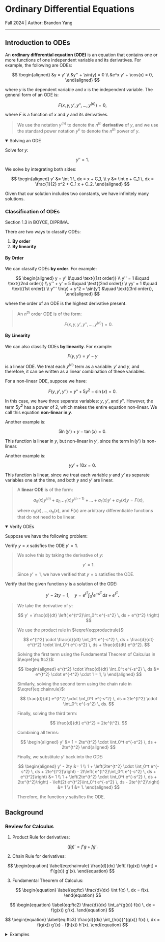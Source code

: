 # **Ordinary Differential Equations**

<span class="subtitle">
Fall 2024 | Author: Brandon Yang
</span>

---

## Introduction to ODEs

An **ordinary differential equation (ODE)** is an equation that contains one or more functions of one independent variable and its derivatives. For example, the following are ODEs:

$$
\begin{aligned}
&y = y' \\
&y'' + \sin(y) = 0 \\
&e^x y'  + \cos(x) = 0,
\end{aligned}
$$

where $y$ is the dependent variable and $x$ is the independent variable. The general form of an ODE is:

$$
F(x, y, y', y'', \ldots, y^{(n)}) = 0,
$$

where $F$ is a function of $x$ and $y$ and its derivatives.

<blockquote class="important">

We use the notation $y^{(n)}$ to denote the $n^{th}$ **derivative** of $y$, and we use the standard power notation $y^n$ to denote the $n^{th}$ power of $y$.

</blockquote>

<details open><summary>Solving an ODE</summary>

Solve for $y$:

$$
y'' = 1.
$$

We solve by integrating both sides:

$$
\begin{aligned}
y' &= \int 1 \, dx = x + C_1, \\
y &= \int x + C_1 \, dx = \frac{1}{2} x^2 + C_1 x + C_2.
\end{aligned}
$$

Given that our solution includes two constants, we have infinitely many solutions.

</details>

### Classification of ODEs

<span class="subtitle">

Section 1.3 in BOYCE, DIPRIMA.

</span>

There are two ways to classify ODEs:

1. **By order**
2. **By linearity**

#### By Order

We can classify ODEs **by order**. For example:

$$
\begin{aligned}
y = y' &\quad \text{(1st order)} \\
y'' = 1 &\quad \text{(2nd order)} \\
y'' + y' = 5 &\quad \text{(2nd order)} \\
yy' = 1 &\quad \text{(1st order)} \\
y''' \ln(y)  + y^2 = \sin(y') &\quad \text{(3rd order)},
\end{aligned}
$$

where the order of an ODE is the highest derivative present.

<blockquote class="definition">

An $n^{th}$ order ODE is of the form:

$$
\begin{equation} \label{eq:ode}
F\left(x, y, y', y'', \ldots, y^{(n)} \right) = 0.
\end{equation}
$$

</blockquote>

#### By Linearity

We can also classify ODEs **by linearity**. For example:

$$
F(y, y') = y' - y
$$

is a linear ODE. We treat each $y^{(n)}$ term as a variable: $y'$ and $y$, and therefore, it can be written as a linear combination of these variables.

For a non-linear ODE, suppose we have:

$$
F(y, y', y'') = y'' + 5y^2 - \sin(x) = 0.
$$

In this case, we have three separate variables: $y$, $y'$, and $y''$. However, the term $5y^2$ has a power of 2, which makes the entire equation non-linear. We call this equation **non-linear in $y$**.

Another example is:

$$
5\ln(y') + y - \tan(x) = 0.
$$

This function is linear in $y$, but non-linear in $y'$, since the term $\ln(y')$ is non-linear.

Another example is:

$$
yy' + 10x = 0.
$$

This function is linear, since we treat each variable $y$ and $y'$ as separate variables one at the time, and both $y$ and $y'$ are linear.

<blockquote class="definition">

A **linear ODE** is of the form:

$$
\begin{equation} \label{eq:linear_ode}
a_n(x) y^{(n)} + a_{n-1}(x) y^{(n-1)} + \ldots + a_1(x) y' + a_0(x) y = F(x),
\end{equation}
$$

where $a_0(x), \ldots, a_n(x)$, and $F(x)$ are arbitrary differentiable functions that do not need to be linear.

</blockquote>

<details open><summary>Verify ODEs</summary>

Suppose we have the following problem:

Verify $y = x$ satisfies the ODE $y'=1$.

<blockquote class="proof">

We solve this by taking the derivative of $y$:

$$
y' = 1.
$$

Since $y' = 1$, we have verified that $y = x$ satisfies the ODE.

</blockquote>

Verify that the given function $y$ is a solution of the ODE:

$$
y' - 2ty = 1, \quad y = e^{t^2}\int_0^t e^{-s^2} \, ds + e^{t^2}.
$$

<blockquote class="proof">

We take the derivative of $y$:

$$
y' = \frac{d}{dt} \left( e^{t^2}\int_0^t e^{-s^2} \, ds + e^{t^2} \right)
$$

We use the product rule in $\eqref{eq:productrule}$:

$$
e^{t^2} \cdot \frac{d}{dt} \int_0^t e^{-s^2} \, ds + \frac{d}{dt} e^{t^2} \cdot \int_0^t e^{-s^2} \, ds + \frac{d}{dt} e^{t^2}.
$$

Solving the first term using the Fundamental Theorem of Calculus in $\eqref{eq:ftc2}$:

$$
\begin{aligned}
e^{t^2} \cdot \frac{d}{dt} \int_0^t e^{-s^2} \, ds &= e^{t^2} \cdot e^{-t^2} \cdot 1 = 1, \\
\end{aligned}
$$

Similarly, solving the second term using the chain rule in $\eqref{eq:chainrule}$:

$$
\frac{d}{dt} e^{t^2} \cdot \int_0^t e^{-s^2} \, ds = 2te^{t^2} \cdot \int_0^t e^{-s^2} \, ds.
$$

Finally, solving the third term:

$$
\frac{d}{dt} e^{t^2} = 2te^{t^2}.
$$

Combining all terms:

$$
\begin{aligned}
y' &= 1 + 2te^{t^2} \cdot \int_0^t e^{-s^2} \, ds + 2te^{t^2}
\end{aligned}
$$

Finally, we substitute $y'$ back into the ODE:

$$
\begin{aligned}
y' - 2ty &= 1 \\
1 + \left(2te^{t^2} \cdot \int_0^t e^{-s^2} \, ds + 2te^{t^2}\right) - 2t\left( e^{t^2}\int_0^t e^{-s^2} \, ds + e^{t^2}\right) &= 1 \\
1 + \left(2te^{t^2} \cdot \int_0^t e^{-s^2} \, ds + 2te^{t^2}\right) - \left(2t e^{t^2}\int_0^t e^{-s^2} \, ds - 2te^{t^2}\right) &= 1 \\
1 &= 1.
\end{aligned}
$$

Therefore, the function $y$ satisfies the ODE.

</blockquote>

</details>

## Background

### Review for Calculus

1. Product Rule for derivatives:

$$
\begin{equation} \label{eq:productrule}
(fg)' = f'g + fg'.
\end{equation}
$$

2. Chain Rule for derivatives:

$$
\begin{equation} \label{eq:chainrule}
\frac{d}{dx} \left[ f(g(x)) \right] = f'(g(x)) g'(x).
\end{equation}
$$

3. Fundamental Theorem of Calculus:

$$
\begin{equation} \label{eq:ftc}
\frac{d}{dx} \int f(x) \, dx = f(x).
\end{equation}
$$

$$
\begin{equation} \label{eq:ftc2}
\frac{d}{dx} \int_a^{g(x)} f(x) \, dx = f(g(x)) g'(x).
\end{equation}
$$

$$
\begin{equation} \label{eq:ftc3}
\frac{d}{dx} \int_{h(x)}^{g(x)} f(x) \, dx = f(g(x)) g'(x) - f(h(x)) h'(x).
\end{equation}
$$

<details><summary>Examples</summary>

For example, suppose we want to evaluate the following derivative:

$$
\frac{d}{dx} \cos(x^2 + 1).
$$

<blockquote class="proof">

We use the chain rule from $\eqref{eq:chainrule}$:

$$
\begin{aligned}
\frac{d}{dx} \cos(x^2 + 1) &= -\sin(x^2 + 1) \cdot 2x \\
&= -2x \sin(x^2 + 1).
\end{aligned}
$$

</blockquote>

Suppose we want to evaluate the following derivative:

$$
\frac{d}{dx} \left(x \cdot \cos(x^2 + 1)\right).
$$

<blockquote class="proof">

We use the product rule from $\eqref{eq:productrule}$:

$$
\begin{aligned}
\frac{d}{dx} \left(x \cdot \cos(x^2 + 1)\right) &= 1 \cdot \cos(x^2 + 1) + x \cdot -\sin(x^2 + 1) \cdot 2x \\
&= \cos(x^2 + 1) - 2x^2 \sin(x^2 + 1).
\end{aligned}
$$

</blockquote>

Suppose we want to evaluate the following integral:

$$
\frac{d}{dx} \int_1^2 \left( \tan(x+100) - x \right) \, dx.
$$

<blockquote class="proof">

Since we are solving for a definite integral, we know from $\eqref{eq:ftc3}$ that the solution is a constant:

$$
\int_1^2 \left( \tan(x+100) - x \right) \, dx = C,
$$

where $C$ is a constant. Therefore, the derivative of a constant is zero:

$$
\frac{d}{dx} \int_1^2 \left( \tan(x+100) - x \right) \, dx = 0.
$$

</blockquote>

Suppose we have the following derivative:

$$
\frac{d}{dx} \int_0^x \sin^{-1}(s^2+1) \, ds.
$$

<blockquote class="proof">

We use the Fundamental Theorem of Calculus from $\eqref{eq:ftc2}$:

$$
\begin{aligned}
\frac{d}{dx} \int_0^x \sin^{-1}(s^2+1) \, ds &= \sin^{-1}(x^2+1) \cdot 1 \\
&= \sin^{-1}(x^2+1).
\end{aligned}
$$

</blockquote>

Suppose we have the following derivative:

$$
\frac{d}{dx} \int_{x^2 - 1}^{10} \cos(s) \, ds.
$$

<blockquote class="proof">

We use the Fundamental Theorem of Calculus from $\eqref{eq:ftc3}$:

$$
\begin{aligned}
\frac{d}{dx} \int_{x^2 - 1}^{10} \cos(s) \, ds &= \cos(10) \cdot 0 - \cos(x^2 - 1) \cdot 2x \\
&= -2x \cos(x^2 - 1).
\end{aligned}
$$

</details>
